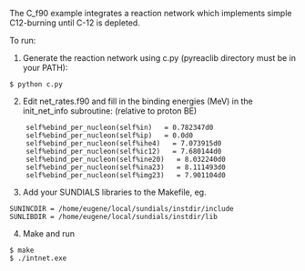 The C_f90 example integrates a reaction network which implements
simple C12-burning until C-12 is depleted.

To run:

1) Generate the reaction network using c.py (pyreaclib directory must
be in your PATH):

```
$ python c.py
```

2) Edit net_rates.f90 and fill in the binding energies (MeV) in the
init_net_info subroutine: (relative to proton BE)

```
    self%ebind_per_nucleon(self%in)   = 0.782347d0
    self%ebind_per_nucleon(self%ip)   = 0.0d0
    self%ebind_per_nucleon(self%ihe4)   = 7.073915d0
    self%ebind_per_nucleon(self%ic12)   = 7.680144d0
    self%ebind_per_nucleon(self%ine20)   = 8.032240d0
    self%ebind_per_nucleon(self%ina23)   = 8.111493d0
    self%ebind_per_nucleon(self%img23)   = 7.901104d0
```

3) Add your SUNDIALS libraries to the Makefile, eg.

```
SUNINCDIR = /home/eugene/local/sundials/instdir/include
SUNLIBDIR = /home/eugene/local/sundials/instdir/lib
```

4) Make and run

```
$ make
$ ./intnet.exe
```

